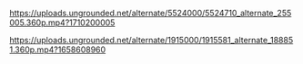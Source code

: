 
https://uploads.ungrounded.net/alternate/5524000/5524710_alternate_255005.360p.mp4?1710200005

https://uploads.ungrounded.net/alternate/1915000/1915581_alternate_188851.360p.mp4?1658608960
